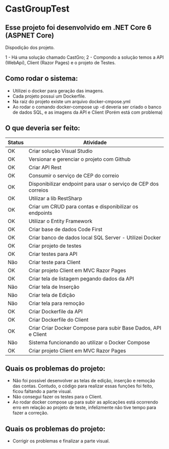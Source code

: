 # CastGroupTest 
## Esse projeto foi desenvolvido em .NET Core 6 (ASPNET Core)

Dispodição dos projeto.

1 - Há uma solução chamado CastGro;
2 - Compondo a solução temos a API (WebApi), Client (Razor Pages) e o projeto de Testes.

## Como rodar o sistema:
- Utilizei o docker para geração das imagens.
- Cada projeto possui um Dockerfile.
- Na raiz do projeto existe um arquivo docker-cmpose.yml
- Ao rodar o comando docker-compose up -d deveria ser criado o banco de dados SQL, e as imagens da API e Client (Porém está com problema)



## O que deveria ser feito:

| Status | Atividade |
| ------ | ------ |
| OK | Criar solução Visual Studio |
| OK | Versionar e gerenciar o projeto com Github |
| OK | Criar API Rest |
| OK | Consumir o serviço de CEP do correio |
| OK | Disponibilizar endpoint para usar o serviço de CEP dos correios |
| OK | Utilizar a lib RestSharp |
| OK | Criar um CRUD para contas e disponibilizar os endpoints |
| OK | Utilizar o Entity Framework |
| OK | Criar base de dados Code First |
| OK | Criar banco de dados local SQL Server - Utilizei Docker |
| OK | Criar projeto de testes |
| OK | Criar testes para API |
| Não | Criar teste para Client |
| OK | Criar projeto Client em MVC Razor Pages |
| OK | Criar tela de listagem pegando dados da API |
| Não | Criar tela de Inserção |
| Não | Criar tela de Edição |
| Não | Criar tela para remoção |
| OK | Criar Dockerfile da API |
| OK | Criar Dockerfile do Client |
| OK | Criar Criar Docker Compose para subir Base Dados, API e Client |
| Não | Sistema funcionando ao utilizar o Docker Compose |
| OK | Criar projeto Client em MVC Razor Pages |



## Quais os problemas do projeto:
- Não foi possível desenvolver as telas de edição, inserção e remoção das contas. Contudo, o código para realizar essas funções foi feito, ficou faltando a parte visual.
- Não consegui fazer os testes para o Client.
- Ao rodar docker compose up para subir as aplicações está ocorrendo erro em relação ao projeto de teste, infelizmente não tive tempo para fazer a correção.

## Quais os problemas do projeto:
- Corrigir os problemas e finalizar a parte visual.